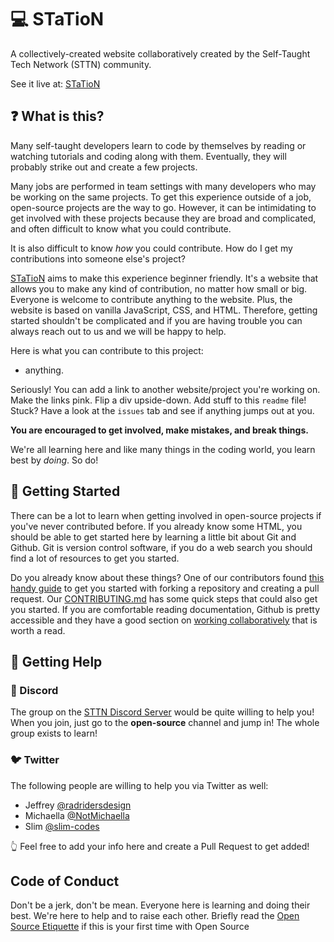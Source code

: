 # :computer: STaTioN

A collectively-created website collaboratively created by the Self-Taught Tech Network (STTN) community.

See it live at: [STaTioN](https://station-team.netlify.app)

## :question: What is this?

Many self-taught developers learn to code by themselves by reading or watching tutorials and coding along with them. Eventually, they will probably strike out and create a few projects.

Many jobs are performed in team settings with many developers who may be working on the same projects. To get this experience outside of a job, open-source projects are the way to go. However, it can be intimidating to get involved with these projects because they are broad and complicated, and often difficult to know what you could contribute.

It is also difficult to know *how* you could contribute. How do I get my contributions into someone else's project?

[STaTioN](https://station-team.netlify.app) aims to make this experience beginner friendly. It's a website that allows you to make any kind of contribution, no matter how small or big. Everyone is welcome to contribute anything to the website. Plus, the website is based on vanilla JavaScript, CSS, and HTML. Therefore, getting started shouldn't be complicated and if you are having trouble you can always reach out to us and we will be happy to help.

Here is what you can contribute to this project:

- anything.

Seriously! You can add a link to another website/project you're working on. Make the links pink. Flip a div upside-down. Add stuff to this `readme` file! Stuck? Have a look at the `issues` tab and see if anything jumps out at you.

**You are encouraged to get involved, make mistakes, and break things.**

We're all learning here and like many things in the coding world, you learn best by *doing*. So do!

## :hammer: Getting Started

There can be a lot to learn when getting involved in open-source projects if you've never contributed before. If you already know some HTML, you should be able to get started here by learning a little bit about Git and Github. Git is version control software, if you do a web search you should find a lot of resources to get you started.

Do you already know about these things? One of our contributors found [this handy guide](https://www.freecodecamp.org/news/a-practical-guide-to-start-opensource-contributions/) to get you started with forking a repository and creating a pull request. Our [CONTRIBUTING.md](https://github.com/jeffreycharters/station/blob/main/CONTRIBUTING.md) has some quick steps that could also get you started. If you are comfortable reading documentation, Github is pretty accessible and they have a good section on [working collaboratively](https://docs.github.com/en/pull-requests/collaborating-with-pull-requests/getting-started/about-collaborative-development-models) that is worth a read.

## :information_desk_person: Getting Help

### :space_invader: Discord

The group on the [STTN Discord Server](https://discord.gg/NhAfhBnh8g) would be quite willing to help you! When you join, just go to the **open-source** channel and jump in! The whole group exists to learn!

### :bird: Twitter

The following people are willing to help you via Twitter as well:

- Jeffrey [@radridersdesign](https://twitter.com/radridersdesign)
- Michaella [@NotMichaella](https://twitter.com/NotMichaella)
- Slim [@slim-codes](https://twitter.com/slimcodes)

👆 Feel free to add your info here and create a Pull Request to get added!

## Code of Conduct

Don't be a jerk, don't be mean. Everyone here is learning and doing their best. We're here to help and to raise each other. Briefly read the [Open Source Etiquette](https://developer.mozilla.org/en-US/docs/MDN/Community/Open_source_etiquette) if this is your first time with Open Source

